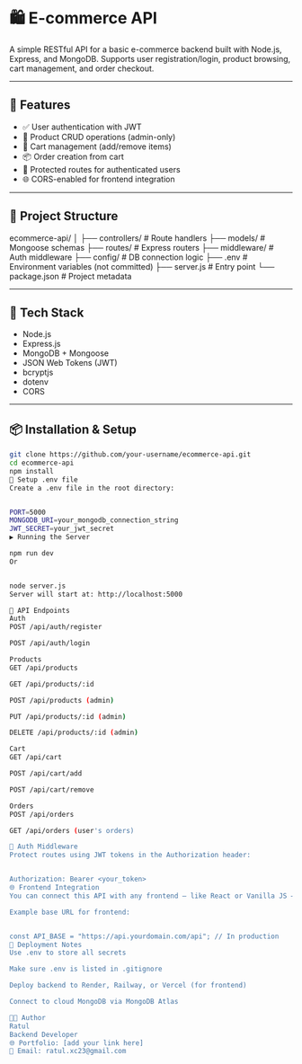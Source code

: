 # 🛍️ E-commerce API

A simple RESTful API for a basic e-commerce backend built with Node.js, Express, and MongoDB. Supports user registration/login, product browsing, cart management, and order checkout.

---

## 🚀 Features

- ✅ User authentication with JWT
- 🛒 Product CRUD operations (admin-only)
- 🧺 Cart management (add/remove items)
- 📦 Order creation from cart
- 🔐 Protected routes for authenticated users
- 🌐 CORS-enabled for frontend integration

---

## 🧱 Project Structure

ecommerce-api/
│
├── controllers/ # Route handlers
├── models/ # Mongoose schemas
├── routes/ # Express routers
├── middleware/ # Auth middleware
├── config/ # DB connection logic
├── .env # Environment variables (not committed)
├── server.js # Entry point
└── package.json # Project metadata

---

## 🔧 Tech Stack

- Node.js
- Express.js
- MongoDB + Mongoose
- JSON Web Tokens (JWT)
- bcryptjs
- dotenv
- CORS

---

## 📦 Installation & Setup

```bash
git clone https://github.com/your-username/ecommerce-api.git
cd ecommerce-api
npm install
🧪 Setup .env file
Create a .env file in the root directory:


PORT=5000
MONGODB_URI=your_mongodb_connection_string
JWT_SECRET=your_jwt_secret
▶️ Running the Server

npm run dev
Or


node server.js
Server will start at: http://localhost:5000

🧪 API Endpoints
Auth
POST /api/auth/register

POST /api/auth/login

Products
GET /api/products

GET /api/products/:id

POST /api/products (admin)

PUT /api/products/:id (admin)

DELETE /api/products/:id (admin)

Cart
GET /api/cart

POST /api/cart/add

POST /api/cart/remove

Orders
POST /api/orders

GET /api/orders (user's orders)

🔐 Auth Middleware
Protect routes using JWT tokens in the Authorization header:


Authorization: Bearer <your_token>
🌐 Frontend Integration
You can connect this API with any frontend — like React or Vanilla JS — by calling the endpoints with fetch() or axios.

Example base URL for frontend:


const API_BASE = "https://api.yourdomain.com/api"; // In production
📁 Deployment Notes
Use .env to store all secrets

Make sure .env is listed in .gitignore

Deploy backend to Render, Railway, or Vercel (for frontend)

Connect to cloud MongoDB via MongoDB Atlas

👨‍💻 Author
Ratul
Backend Developer
🌐 Portfolio: [add your link here]
📧 Email: ratul.xc23@gmail.com